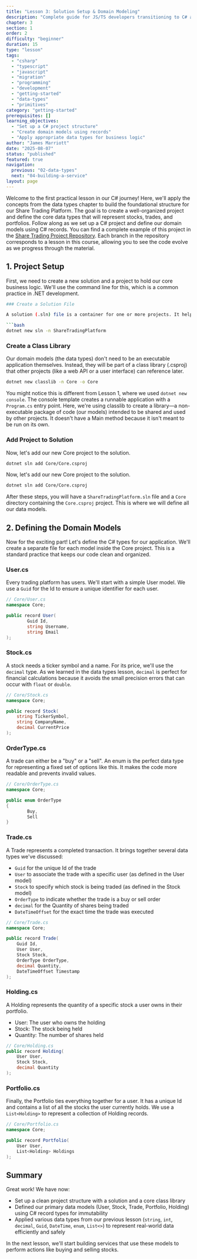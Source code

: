 ```yaml
---
title: "Lesson 3: Solution Setup & Domain Modeling"
description: "Complete guide for JS/TS developers transitioning to C# and .NET"
chapter: 3
section: 1
order: 2
difficulty: "beginner"
duration: 15
type: "lesson"
tags:
  - "csharp"
  - "typescript"
  - "javascript"
  - "migration"
  - "programming"
  - "development"
  - "getting-started"
  - "data-types"
  - "primitives"
category: "getting-started"
prerequisites: []
learning_objectives:
  - "Set up a C# project structure"
  - "Create domain models using records"
  - "Apply appropriate data types for business logic"
author: "James Marriott"
date: "2025-08-07"
status: "published"
featured: true
navigation:
  previous: "02-data-types"
  next: "04-building-a-service"
layout: page
---
```


Welcome to the first practical lesson in our C# journey! Here, we'll apply the concepts from the data types chapter to build the foundational structure for our Share Trading Platform. The goal is to create a well-organized project and define the core data types that will represent stocks, trades, and portfolios. Follow along as we set up a C# project and define our domain models using C# records. You can find a complete example of this project in the [Share Trading Project Repository](https://github.com/jam-mar/c-_share_trading_project_files). Each branch in the repository corresponds to a lesson in this course, allowing you to see the code evolve as we progress through the material.

## 1. Project Setup

First, we need to create a new solution and a project to hold our core business logic. We'll use the command line for this, which is a common practice in .NET development.

````bash
### Create a Solution File

A solution (.sln) file is a container for one or more projects. It helps in managing multiple related projects together.

```bash
dotnet new sln -n ShareTradingPlatform
````

### Create a Class Library

Our domain models (the data types) don't need to be an executable application themselves. Instead, they will be part of a class library (.csproj) that other projects (like a web API or a user interface) can reference later.

```bash
dotnet new classlib -n Core -o Core
```

You might notice this is different from Lesson 1, where we used `dotnet new console`. The console template creates a runnable application with a `Program.cs` entry point. Here, we're using classlib to create a library—a non-executable package of code (our models) intended to be shared and used by other projects. It doesn't have a Main method because it isn't meant to be run on its own.

### Add Project to Solution

Now, let's add our new Core project to the solution.

```bash
dotnet sln add Core/Core.csproj
```

Now, let's add our new Core project to the solution.

```bash
dotnet sln add Core/Core.csproj
```

After these steps, you will have a `ShareTradingPlatform.sln` file and a `Core` directory containing the `Core.csproj` project. This is where we will define all our data models.

## 2. Defining the Domain Models

Now for the exciting part! Let's define the C# types for our application. We'll create a separate file for each model inside the Core project. This is a standard practice that keeps our code clean and organized.

### User.cs

Every trading platform has users. We'll start with a simple User model. We use a `Guid` for the Id to ensure a unique identifier for each user.

```csharp
// Core/User.cs
namespace Core;

public record User(
        Guid Id,
        string Username,
        string Email
);
```

### Stock.cs

A stock needs a ticker symbol and a name. For its price, we'll use the `decimal` type. As we learned in the data types lesson, `decimal` is perfect for financial calculations because it avoids the small precision errors that can occur with `float` or `double`.

```csharp
// Core/Stock.cs
namespace Core;

public record Stock(
    string TickerSymbol,
    string CompanyName,
    decimal CurrentPrice
);
```

### OrderType.cs

A trade can either be a "buy" or a "sell". An enum is the perfect data type for representing a fixed set of options like this. It makes the code more readable and prevents invalid values.

```csharp
// Core/OrderType.cs
namespace Core;

public enum OrderType
{
        Buy,
        Sell
}
```

### Trade.cs

A Trade represents a completed transaction. It brings together several data types we've discussed:

- `Guid` for the unique Id of the trade
- `User` to associate the trade with a specific user (as defined in the User model)
- `Stock` to specify which stock is being traded (as defined in the Stock model)
- `OrderType` to indicate whether the trade is a buy or sell order
- `decimal` for the Quantity of shares being traded
- `DateTimeOffset` for the exact time the trade was executed

```csharp
// Core/Trade.cs
namespace Core;

public record Trade(
    Guid Id,
    User User,
    Stock Stock,
    OrderType OrderType,
    decimal Quantity,
    DateTimeOffset Timestamp
);
```

### Holding.cs

A Holding represents the quantity of a specific stock a user owns in their portfolio.

- User: The user who owns the holding
- Stock: The stock being held
- Quantity: The number of shares held

```csharp
// Core/Holding.cs
public record Holding(
    User User,
    Stock Stock,
    decimal Quantity
);

```

### Portfolio.cs

Finally, the Portfolio ties everything together for a user. It has a unique Id and contains a list of all the stocks the user currently holds. We use a `List<Holding>` to represent a collection of Holding records.

```csharp
// Core/Portfolio.cs
namespace Core;

public record Portfolio(
    User User,
    List<Holding> Holdings
);
```

## Summary

Great work! We have now:

- Set up a clean project structure with a solution and a core class library
- Defined our primary data models (User, Stock, Trade, Portfolio, Holding) using C# record types for immutability
- Applied various data types from our previous lesson (`string`, `int`, `decimal`, `Guid`, `DateTime`, `enum`, `List<>`) to represent real-world data efficiently and safely

In the next lesson, we'll start building services that use these models to perform actions like buying and selling stocks.
